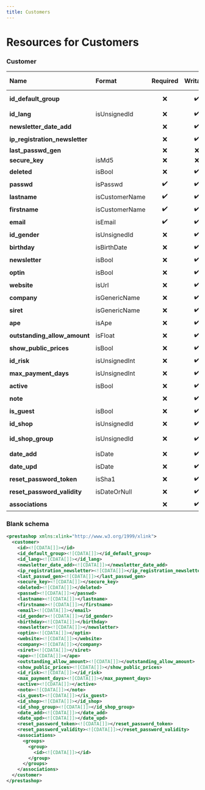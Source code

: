 ```yaml
---
title: Customers
---
```


# Resources for Customers

### Customer

|              Name              |     Format     | Required | Writable | Max size |   Description    |
| :----------------------------- | :------------- | :------: | :------: | -------: | :--------------- |
| **id_default_group**           |                | ❌        | ✔️       |          | Default group ID |
| **id_lang**                    | isUnsignedId   | ❌        | ✔️       |          | Lang ID          |
| **newsletter_date_add**        |                | ❌        | ✔️       |          |                  |
| **ip_registration_newsletter** |                | ❌        | ✔️       |          |                  |
| **last_passwd_gen**            |                | ❌        | ❌        |          |                  |
| **secure_key**                 | isMd5          | ❌        | ❌        |          |                  |
| **deleted**                    | isBool         | ❌        | ✔️       |          |                  |
| **passwd**                     | isPasswd       | ✔️       | ✔️       | 255      |                  |
| **lastname**                   | isCustomerName | ✔️       | ✔️       | 255      |                  |
| **firstname**                  | isCustomerName | ✔️       | ✔️       | 255      |                  |
| **email**                      | isEmail        | ✔️       | ✔️       | 255      |                  |
| **id_gender**                  | isUnsignedId   | ❌        | ✔️       |          | Gender ID        |
| **birthday**                   | isBirthDate    | ❌        | ✔️       |          |                  |
| **newsletter**                 | isBool         | ❌        | ✔️       |          |                  |
| **optin**                      | isBool         | ❌        | ✔️       |          |                  |
| **website**                    | isUrl          | ❌        | ✔️       |          |                  |
| **company**                    | isGenericName  | ❌        | ✔️       |          |                  |
| **siret**                      | isGenericName  | ❌        | ✔️       |          |                  |
| **ape**                        | isApe          | ❌        | ✔️       |          |                  |
| **outstanding_allow_amount**   | isFloat        | ❌        | ✔️       |          |                  |
| **show_public_prices**         | isBool         | ❌        | ✔️       |          |                  |
| **id_risk**                    | isUnsignedInt  | ❌        | ✔️       |          | Risk ID          |
| **max_payment_days**           | isUnsignedInt  | ❌        | ✔️       |          |                  |
| **active**                     | isBool         | ❌        | ✔️       |          |                  |
| **note**                       |                | ❌        | ✔️       | 65000    |                  |
| **is_guest**                   | isBool         | ❌        | ✔️       |          |                  |
| **id_shop**                    | isUnsignedId   | ❌        | ✔️       |          | Shop ID          |
| **id_shop_group**              | isUnsignedId   | ❌        | ✔️       |          | Shop group ID    |
| **date_add**                   | isDate         | ❌        | ✔️       |          |                  |
| **date_upd**                   | isDate         | ❌        | ✔️       |          |                  |
| **reset_password_token**       | isSha1         | ❌        | ✔️       | 40       |                  |
| **reset_password_validity**    | isDateOrNull   | ❌        | ✔️       |          |                  |
| **associations**               |                | ❌        | ✔️       |          |                  |


### Blank schema

```xml
<prestashop xmlns:xlink="http://www.w3.org/1999/xlink">
  <customer>
    <id><![CDATA[]]></id>
    <id_default_group><![CDATA[]]></id_default_group>
    <id_lang><![CDATA[]]></id_lang>
    <newsletter_date_add><![CDATA[]]></newsletter_date_add>
    <ip_registration_newsletter><![CDATA[]]></ip_registration_newsletter>
    <last_passwd_gen><![CDATA[]]></last_passwd_gen>
    <secure_key><![CDATA[]]></secure_key>
    <deleted><![CDATA[]]></deleted>
    <passwd><![CDATA[]]></passwd>
    <lastname><![CDATA[]]></lastname>
    <firstname><![CDATA[]]></firstname>
    <email><![CDATA[]]></email>
    <id_gender><![CDATA[]]></id_gender>
    <birthday><![CDATA[]]></birthday>
    <newsletter><![CDATA[]]></newsletter>
    <optin><![CDATA[]]></optin>
    <website><![CDATA[]]></website>
    <company><![CDATA[]]></company>
    <siret><![CDATA[]]></siret>
    <ape><![CDATA[]]></ape>
    <outstanding_allow_amount><![CDATA[]]></outstanding_allow_amount>
    <show_public_prices><![CDATA[]]></show_public_prices>
    <id_risk><![CDATA[]]></id_risk>
    <max_payment_days><![CDATA[]]></max_payment_days>
    <active><![CDATA[]]></active>
    <note><![CDATA[]]></note>
    <is_guest><![CDATA[]]></is_guest>
    <id_shop><![CDATA[]]></id_shop>
    <id_shop_group><![CDATA[]]></id_shop_group>
    <date_add><![CDATA[]]></date_add>
    <date_upd><![CDATA[]]></date_upd>
    <reset_password_token><![CDATA[]]></reset_password_token>
    <reset_password_validity><![CDATA[]]></reset_password_validity>
    <associations>
      <groups>
        <group>
          <id><![CDATA[]]></id>
        </group>
      </groups>
    </associations>
  </customer>
</prestashop>
```

